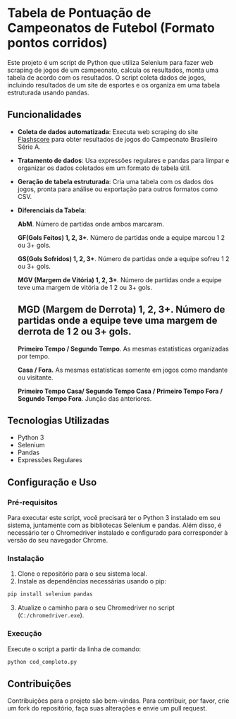 
# Tabela de Pontuação de Campeonatos de Futebol (Formato pontos corridos)

Este projeto é um script de Python que utiliza Selenium para fazer web scraping de jogos de um campeonato, calcula os resultados, monta uma tabela de acordo com os resultados. O script coleta dados de jogos, incluindo resultados de um site de esportes e os organiza em uma tabela estruturada usando pandas.

## Funcionalidades

- **Coleta de dados automatizada**: Executa web scraping do site [Flashscore](https://www.flashscore.com/football/brazil/serie-a/results/) para obter resultados de jogos do Campeonato Brasileiro Série A.
- **Tratamento de dados**: Usa expressões regulares e pandas para limpar e organizar os dados coletados em um formato de tabela útil.
- **Geração de tabela estruturada**: Cria uma tabela com os dados dos jogos, pronta para análise ou exportação para outros formatos como CSV.
- **Diferenciais da Tabela**:
  
  **AbM**. Número de partidas onde ambos marcaram.
  
  **GF(Gols Feitos) 1, 2, 3+**. Número de partidas onde a equipe marcou 1 2 ou 3+ gols.
  
  **GS(Gols Sofridos) 1, 2, 3+**. Número de partidas onde a equipe sofreu 1 2 ou 3+ gols.
  
  **MGV (Margem de Vitória) 1, 2, 3+**. Número de partidas onde a equipe teve uma margem de vitória de 1 2 ou 3+ gols.
  
  **MGD (Margem de Derrota) 1, 2, 3+**. Número de partidas onde a equipe teve uma margem de derrota de 1 2 ou 3+ gols.
  ----------------------------------------------------------------------------------------------------------------------

  **Primeiro Tempo / Segundo Tempo**. As mesmas estatísticas organizadas por tempo.
  
  **Casa / Fora.** As mesmas estatísticas somente em jogos como mandante ou visitante.
  
  **Primeiro Tempo Casa/ Segundo Tempo Casa / Primeiro Tempo Fora / Segundo Tempo Fora**. Junção das anteriores.
  

## Tecnologias Utilizadas

- Python 3
- Selenium
- Pandas
- Expressões Regulares

## Configuração e Uso

### Pré-requisitos

Para executar este script, você precisará ter o Python 3 instalado em seu sistema, juntamente com as bibliotecas Selenium e pandas. Além disso, é necessário ter o Chromedriver instalado e configurado para corresponder à versão do seu navegador Chrome.

### Instalação

1. Clone o repositório para o seu sistema local.
2. Instale as dependências necessárias usando o pip:

```bash
pip install selenium pandas
```

3. Atualize o caminho para o seu Chromedriver no script (`C:/chromedriver.exe`).

### Execução

Execute o script a partir da linha de comando:

```bash
python cod_completo.py
```

## Contribuições

Contribuições para o projeto são bem-vindas. Para contribuir, por favor, crie um fork do repositório, faça suas alterações e envie um pull request.


